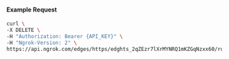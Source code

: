 <!-- Code generated for API Clients. DO NOT EDIT. -->

#### Example Request

```bash
curl \
-X DELETE \
-H "Authorization: Bearer {API_KEY}" \
-H "Ngrok-Version: 2" \
https://api.ngrok.com/edges/https/edghts_2qZEzr7lXrMYNRQ1mKZGqNzxx60/routes/edghtsrt_2qZEztg7cIV7xps7ah3iItkEFdV/circuit_breaker
```

